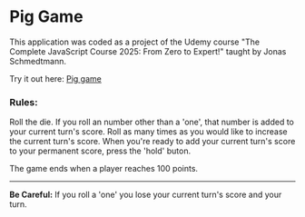 # Pig Game

This application was coded as a project of the Udemy course "The Complete JavaScript Course 2025: From Zero to Expert!" taught by Jonas Schmedtmann.

Try it out here: [Pig game](<https://mikkelsons.github.io/pig-game/>)

### Rules:
Roll the die. If you roll an number other than a 'one', that number is added to your current turn's score. Roll as many times as you would like to increase the current turn's score. When you're ready to add your current turn's score to your permanent score, press the 'hold' buton. 

The game ends when a player reaches 100 points. 

---
**Be Careful:**
If you roll a 'one' you lose your current turn's score and your turn.
